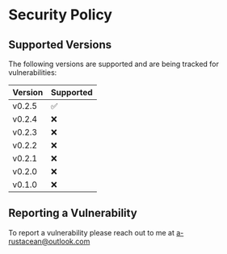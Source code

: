 # Security Policy

## Supported Versions

The following versions are supported and are being tracked for vulnerabilities:

| Version | Supported          |
| ------- | ------------------ |
| v0.2.5  | :white_check_mark: |
| v0.2.4  | :x:                |
| v0.2.3  | :x:                |
| v0.2.2  | :x:                |
| v0.2.1  | :x:                |
| v0.2.0  | :x:                |
| v0.1.0  | :x:                |

## Reporting a Vulnerability

To report a vulnerability please reach out to me at [a-rustacean@outlook.com](mailto:a-rustacean@outlook.com)
